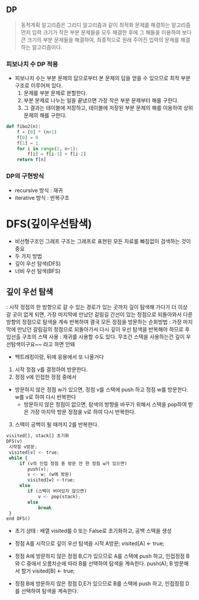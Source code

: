 ## DP
> 동적계획 알고리즘은 그리디 알고리즘과 같이 최적화 문제를 해결하는 알고리즘
> 먼저 입력 크기가 작은 부분 문제들을 모두 해결한 후에
> 그 해들을 이용하여 보다 큰 크기의 부분 문제들을 해결하여,
> 최종적으로 원래 주어진 입력의 문제를 해결하는 알고리즘이다.


### 피보나치 수 DP 적용
- 피보나치 수는 부분 문제의 답으로부터 본 문제의 답을 얻을 수 있으므로
최적 부분 구조로 이루어져 있다.
  1. 문제를 부분 문제로 분할한다.
  2. 부분 문제로 나누는 일을 끝냈으면 가장 작은 부분 문제부터 해를 구한다.
  3. 그 결과는 테이블에 저장하고, 테이블에 저장된 부분 문제의 해를 이용하여 상위문제의 해를 구한다.
    
```python
def fibo2(n):
    f = [0] * (n+1)
    f[0] = 0
    f[1] = 1
    for i in range(2, n+1):
        f[i] = f[i-1] + f[i-2]
    return f[n]
```
### DP의 구현방식
- recursive 방식 : 재귀
- iterative 방식 : 반복구조


# DFS(깊이우선탐색)
- 비선형구조인 그래프 구조는 그래프로 표현된 모든 자료를 빠짐없이 검색하는 것이 중요
- 두 가지 방법
 - 깊이 우선 탐색(DFS)
 - 너비 우선 탐색(BFS)

## 깊이 우선 탐색
 : 시작 정점의 한 방향으로 갈 수 있는 경로가 있는 곳까지 깊이 탐색해 가다가 더 이상 갈 곳이 
  없게 되면, 가장 마지막에 만났던 갈림길 간선이 있는 정점으로 되돌아와서
  다른 방향의 정점으로 탐색을 계속 반복하여 결국 모든 정점을 방문하는 순회방법
 : 가장 마지막에 만났던 갈림길의 정점으로 되돌아가서 다시 깊이 우선 탐색을
  반복해야 하므로 후입선출 구조의 스택 사용
 : 재귀를 사용할 수도 있다. 무조건 스택을 사용하는건 깊이 우선탐색이구요~~ 라고 하면 안돼
- 백트레킹이랑, 뒤에 응용에서 또 나올거다

1. 시작 정점 v를 결정하여 방문한다.
2. 정점 v에 인접한 정점 중에서
 - 방문하지 않은 정점 w가 있으면, 정점 v를 스택에 push 하고 정점 w를 방문한다.
    w를 v로 하여 다시 반복한다
   - 방문하지 않은 정점이 없으면, 탐색의 방향을 바꾸기 위해서 스택을 pop하여 받은
    가장 마지막 방문 정점을 v로 하여 다시 반복한다.
     
3. 스택이 공백이 될 때까지 2를 반복한다. 

```python
visited[], stack[] 초기화
DFS(v)
 시작점 v방문;
 visited[v] <- true;
 while {
     if (v의 인접 정점 중 방문 안 한 정점 w가 있으면)
        push(v);
        v <- w; (w에 방문)
        visited[w] <-true;
     else
        if (스택이 비어있지 않으면)
            v <- pop(stack);
        else
            break
 }
end DFS()
```

- 초기 상태 : 배열 visited를 0 또는 False로 초기화하고, 공백 스택을 생성
- 정점 A를 시작으로 깊이 우선 탐색을 시작
  A방문;
  visited[A] <- true;
  
- 정점 A에 방문하지 않은 정점 B,C가 있으므로 A를 스택에 push 하고, 
  인접정점 B와 C 중에서 오름차순에 따라 B를 선택하여 탐색을 계속한다.
  push(A);
  B 방문해서 할거
  visited[B] <- true;
  
- 정점 B에 방문하지 않은 정점 D,E가 있으므로 B를 스택에 push 하고, 
인접정점 D를 선택하여 탐색을 계속한다. 
  